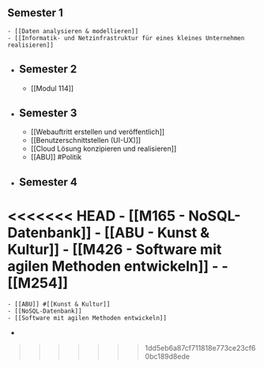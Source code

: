 ## Semester 1
	- [[Daten analysieren & modellieren]]
	- [[Informatik- und Netzinfrastruktur für eines kleines Unternehmen realisieren]]
- ## Semester 2
	- [[Modul 114]]
- ## Semester 3
	- [[Webauftritt erstellen und veröffentlich]]
	- [[Benutzerschnittstellen (UI-UX)]]
	- [[Cloud Lösung konzipieren und realisieren]]
	- [[ABU]] #Politik
- ## Semester 4
<<<<<<< HEAD
	- [[M165 - NoSQL-Datenbank]]
	- [[ABU - Kunst & Kultur]]
	- [[M426 - Software mit agilen Methoden entwickeln]]
	-
	- [[M254]]
=======
	- [[ABU]] #[[Kunst & Kultur]]
	- [[NoSQL-Datenbank]]
	- [[Software mit agilen Methoden entwickeln]]
-
>>>>>>> 1dd5eb6a87cf711818e773ce23cf60bc189d8ede
